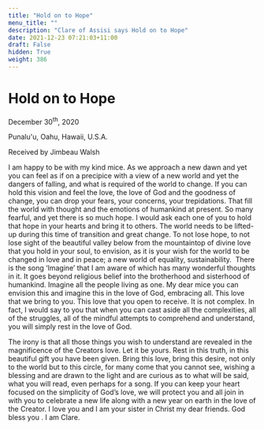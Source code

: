 ```yaml
---
title: "Hold on to Hope"
menu_title: ""
description: "Clare of Assisi says Hold on to Hope"
date: 2021-12-23 07:21:03+11:00
draft: False
hidden: True
weight: 386
---
```

# Hold on to Hope

December 30<sup>th</sup>, 2020

Punalu'u, Oahu, Hawaii, U.S.A.

Received by Jimbeau Walsh



I am happy to be with my kind mice. As we approach a new dawn and yet you can feel as if on a precipice with a view of a new world and yet the dangers of falling, and what is required of the world to change. If you can hold this vision and feel the love, the love of God and the goodness of change, you can drop your fears, your concerns, your trepidations. That fill the world with thought and the emotions of humankind at present. So many fearful, and yet there is so much hope. I would ask each one of you to hold that hope in your hearts and bring it to others. The world needs to be lifted- up during this time of transition and great change. To not lose hope, to not lose sight of the beautiful valley below from the mountaintop of divine love that you hold in your soul, to envision, as it is your wish for the world to be changed in love and in peace; a new world of equality, sustainability. 
 There is the song ‘Imagine’ that I am aware of which has many wonderful thoughts in it. It goes beyond religious belief into the brotherhood and sisterhood of humankind. Imagine all the people living as one. My dear mice you can envision this and imagine this in the love of God, embracing all. This love that we bring to you. This love that you open to receive. It is not complex. In fact, I would say to you that when you can cast aside all the complexities, all of the struggles, all of the mindful attempts to comprehend and understand, you will simply rest in the love of God. 

The irony is that all those things you wish to understand are revealed in the magnificence of the Creators love. Let it be yours. Rest in this truth, in this beautiful gift you have been given. Bring this love, bring this desire, not only to the world but to this circle, for many come that you cannot see, wishing a blessing and are drawn to the light and are curious as to what will be said, what you will read, even perhaps for a song. If you can keep your heart focused on the simplicity of God’s love, we will protect you and all join in with you to celebrate a new life along with a new year on earth in the love of the Creator. I love you and I am your sister in Christ my dear friends. God bless you . I am Clare.